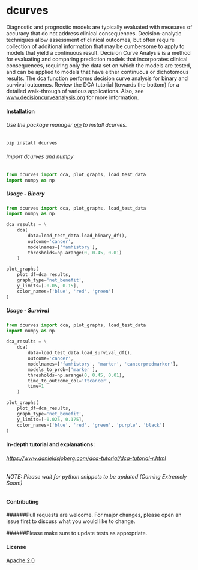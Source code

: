 # dcurves
Diagnostic and prognostic models are typically evaluated with measures of accuracy that do not address clinical
consequences. Decision-analytic techniques allow assessment of clinical outcomes, but often require collection of
additional information that may be cumbersome to apply to models that yield a continuous result. Decision Curve
Analysis is a method for evaluating and comparing prediction models that incorporates clinical consequences,
requiring only the data set on which the models are tested, and can be applied to models that have either continuous or
dichotomous results. The dca function performs decision curve analysis for binary and survival outcomes. Review the
DCA tutorial (towards the bottom) for a detailed walk-through of various applications. Also, see
www.decisioncurveanalysis.org for more information.

#### Installation

###### Use the package manager [pip](https://pip.pypa.io/en/stable/) to install dcurves.

```bash
pip install dcurves
```
###### Import dcurves and numpy
```python
from dcurves import dca, plot_graphs, load_test_data
import numpy as np
```
##### Usage - Binary
```python
from dcurves import dca, plot_graphs, load_test_data
import numpy as np

dca_results = \
    dca(
        data=load_test_data.load_binary_df(),
        outcome='cancer',
        modelnames=['famhistory'],
        thresholds=np.arange(0, 0.45, 0.01)
    )

plot_graphs(
    plot_df=dca_results,
    graph_type='net_benefit',
    y_limits=[-0.05, 0.15],
    color_names=['blue', 'red', 'green']
)
```
##### Usage - Survival
```python
from dcurves import dca, plot_graphs, load_test_data
import numpy as np

dca_results = \
    dca(
        data=load_test_data.load_survival_df(),
        outcome='cancer',
        modelnames=['famhistory', 'marker', 'cancerpredmarker'],
        models_to_prob=['marker'],
        thresholds=np.arange(0, 0.45, 0.01),
        time_to_outcome_col='ttcancer',
        time=1
    )

plot_graphs(
    plot_df=dca_results,
    graph_type='net_benefit',
    y_limits=[-0.025, 0.175],
    color_names=['blue', 'red', 'green', 'purple', 'black']
)
```
#### In-depth tutorial and explanations:
###### https://www.danieldsjoberg.com/dca-tutorial/dca-tutorial-r.html
###### NOTE: Please wait for python snippets to be updated (Coming Extremely Soon!)

#### Contributing
######Pull requests are welcome. For major changes, please open an issue first to discuss what you would like to change.

######Please make sure to update tests as appropriate.

#### License
[Apache 2.0]([https://choosealicense.com/licenses/apache-2.0/])
